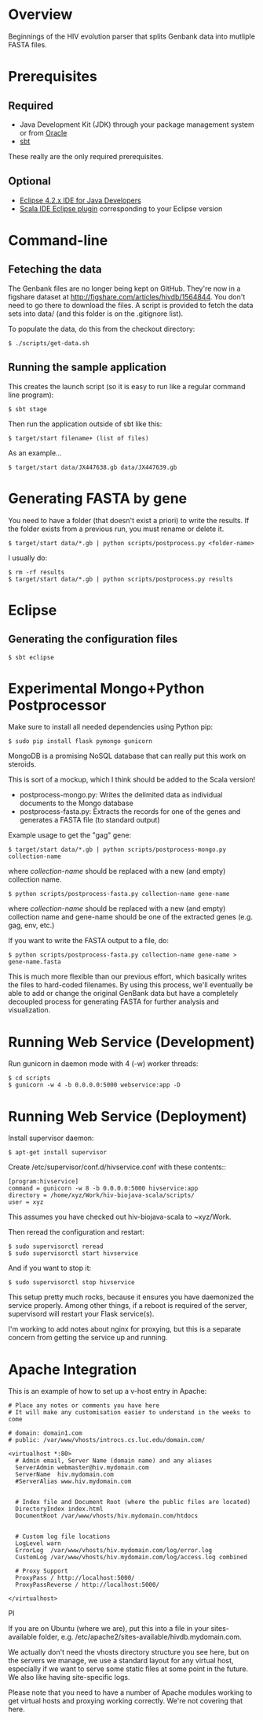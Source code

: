 # Overview

Beginnings of the HIV evolution parser that splits Genbank data into mutliple
FASTA files.

# Prerequisites

## Required

- Java Development Kit (JDK) through your package management system or from [Oracle](http://www.oracle.com/technetwork/java/javase/downloads)
- [sbt](http://www.scala-sbt.org/)

These really are the only required prerequisites.

## Optional

- [Eclipse 4.2.x IDE for Java Developers](http://www.eclipse.org/downloads/packages/eclipse-ide-java-developers/junosr1)
- [Scala IDE Eclipse plugin](http://scala-ide.org/download/milestone.html#scala_ide_21_milestone_3) corresponding to your Eclipse version

# Command-line

## Feteching the data

The Genbank files are no longer being kept on GitHub. They're now in a 
figshare dataset at http://figshare.com/articles/hivdb/1564844. You don't need
to go there to download the files. A script is provided to fetch the data 
sets into data/ (and this folder is on the .gitignore list).

To populate the data, do this from the checkout directory:

    $ ./scripts/get-data.sh 

## Running the sample application

This creates the launch script (so it is easy to run like a regular command line program):

    $ sbt stage

Then run the application outside of sbt like this:

    $ target/start filename+ (list of files)

As an example...

    $ target/start data/JX447638.gb data/JX447639.gb

# Generating FASTA by gene

You need to have a folder (that doesn't exist a priori) to write the results. If the folder exists
from a previous run, you must rename or delete it.

    $ target/start data/*.gb | python scripts/postprocess.py <folder-name> 

I usually do:

    $ rm -rf results
    $ target/start data/*.gb | python scripts/postprocess.py results 
    


# Eclipse

## Generating the configuration files

    $ sbt eclipse

# Experimental Mongo+Python Postprocessor

Make sure to install all needed dependencies using Python pip:

    $ sudo pip install flask pymongo gunicorn

MongoDB is a promising NoSQL database that can really put this work on steroids.

This is sort of a mockup, which I think should be added to the Scala version!

- postprocess-mongo.py: Writes the delimited data as individual documents to the Mongo database
- postprocess-fasta.py: Extracts the records for one of the genes and generates a FASTA file (to standard output)

Example usage to get the "gag" gene:

    $ target/start data/*.gb | python scripts/postprocess-mongo.py collection-name

where *collection-name* should be replaced with a new (and empty) collection name.

    $ python scripts/postprocess-fasta.py collection-name gene-name

where *collection-name* should be replaced with a new (and empty) collection name and gene-name should be one of the extracted genes (e.g. gag, env, etc.)

If you want to write the FASTA output to a file, do:

    $ python scripts/postprocess-fasta.py collection-name gene-name > gene-name.fasta

This is much more flexible than our previous effort, which basically writes the files to hard-coded filenames. By using this process, we'll eventually be able to add or change the original GenBank data but have a completely decoupled process for generating FASTA for further analysis and visualization.

# Running Web Service (Development)

Run gunicorn in daemon mode with 4 (-w) worker threads:

    $ cd scripts
    $ gunicorn -w 4 -b 0.0.0.0:5000 webservice:app -D

# Running Web Service (Deployment)

Install supervisor daemon:

    $ apt-get install supervisor


Create /etc/supervisor/conf.d/hivservice.conf with these contents::

    [program:hivservice]
    command = gunicorn -w 8 -b 0.0.0.0:5000 hivservice:app
    directory = /home/xyz/Work/hiv-biojava-scala/scripts/
    user = xyz

This assumes you have checked out hiv-biojava-scala to ~xyz/Work.

Then reread the configuration and restart:

    $ sudo supervisorctl reread
    $ sudo supervisorctl start hivservice

And if you want to stop it:

    $ sudo supervisorctl stop hivservice

This setup pretty much rocks, because it ensures you have daemonized the 
service properly. Among other things, if a reboot is required of the server,
supervisord will restart your Flask service(s).

I'm working to add notes about nginx for proxying,
but this is a separate concern from getting the service up and running.

# Apache Integration

This is an example of how to set up a v-host entry in Apache:

    # Place any notes or comments you have here
    # It will make any customisation easier to understand in the weeks to come

    # domain: domain1.com
    # public: /var/www/vhosts/introcs.cs.luc.edu/domain.com/

    <virtualhost *:80>
      # Admin email, Server Name (domain name) and any aliases
      ServerAdmin webmaster@hiv.mydomain.com
      ServerName  hiv.mydomain.com
      #ServerAlias www.hiv.mydomain.com


      # Index file and Document Root (where the public files are located)
      DirectoryIndex index.html
      DocumentRoot /var/www/vhosts/hiv.mydomain.com/htdocs


      # Custom log file locations
      LogLevel warn
      ErrorLog  /var/www/vhosts/hiv.mydomain.com/log/error.log
      CustomLog /var/www/vhosts/hiv.mydomain.com/log/access.log combined

      # Proxy Support
      ProxyPass / http://localhost:5000/
      ProxyPassReverse / http://localhost:5000/

    </virtualhost>

Pl

If you are on Ubuntu (where we are), put this into a file in your
sites-available folder, e.g. /etc/apache2/sites-available/hivdb.mydomain.com.

We actually don't need the vhosts directory structure you see here, but on the
servers we manage, we use a standard layout for any virtual host, especially
if we want to serve some static files at some point in the future. We also
like having site-specific logs.

Please note that you need to have a number of Apache modules working to get
virtual hosts and proxying working correctly. We're not covering that here.


